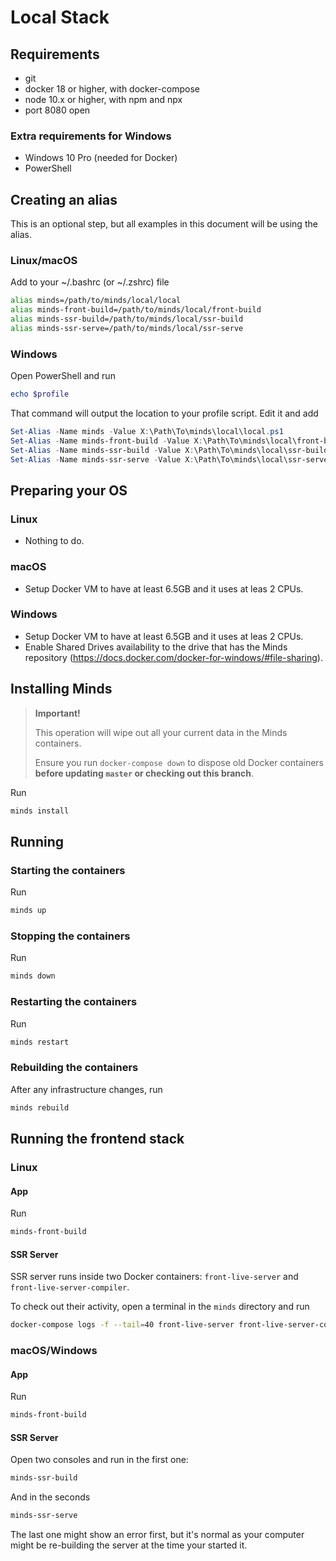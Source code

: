 # Local Stack

## Requirements
- git
- docker 18 or higher, with docker-compose
- node 10.x or higher, with npm and npx
- port 8080 open

### Extra requirements for Windows
- Windows 10 Pro (needed for Docker)
- PowerShell

## Creating an alias
This is an optional step, but all examples in this document will be using the alias.

### Linux/macOS
Add to your ~/.bashrc (or ~/.zshrc) file
```sh
alias minds=/path/to/minds/local/local
alias minds-front-build=/path/to/minds/local/front-build
alias minds-ssr-build=/path/to/minds/local/ssr-build
alias minds-ssr-serve=/path/to/minds/local/ssr-serve
```

### Windows
Open PowerShell and run
```powershell
echo $profile
```
That command will output the location to your profile script. Edit it and add
```powershell
Set-Alias -Name minds -Value X:\Path\To\minds\local\local.ps1
Set-Alias -Name minds-front-build -Value X:\Path\To\minds\local\front-build.ps1
Set-Alias -Name minds-ssr-build -Value X:\Path\To\minds\local\ssr-build.ps1
Set-Alias -Name minds-ssr-serve -Value X:\Path\To\minds\local\ssr-serve.ps1
```

## Preparing your OS

### Linux
- Nothing to do.

### macOS
- Setup Docker VM to have at least 6.5GB and it uses at leas 2 CPUs.

### Windows
- Setup Docker VM to have at least 6.5GB and it uses at leas 2 CPUs.
- Enable Shared Drives availability to the drive that has the Minds repository (https://docs.docker.com/docker-for-windows/#file-sharing).


## Installing Minds
> **Important!**
>
> This operation will wipe out all your current data in the Minds containers.
>
> Ensure you run `docker-compose down` to dispose old Docker containers **before updating `master` or checking out this branch**.

Run
```sh
minds install
```

## Running

### Starting the containers

Run
```sh
minds up
```

### Stopping the containers

Run
```sh
minds down
```

### Restarting the containers

Run
```sh
minds restart
```

### Rebuilding the containers
After any infrastructure changes, run
```sh
minds rebuild
```

## Running the frontend stack

### Linux

#### App
Run
```sh
minds-front-build
```

#### SSR Server
SSR server runs inside two Docker containers: `front-live-server` and `front-live-server-compiler`.

To check out their activity, open a terminal in the `minds` directory and run
```sh
docker-compose logs -f --tail=40 front-live-server front-live-server-compiler
```

### macOS/Windows

#### App
Run
```sh
minds-front-build
```

#### SSR Server
Open two consoles and run in the first one:
```sh
minds-ssr-build
```
And in the seconds
```sh
minds-ssr-serve
```

The last one might show an error first, but it's normal as your computer might be re-building the server at the time your started it.
